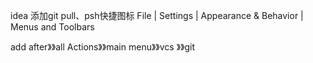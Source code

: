 idea 添加git pull、psh快捷图标
File | Settings | Appearance & Behavior | Menus and Toolbars

add after》》all Actions》》main menu》》vcs 》》git